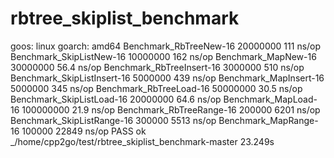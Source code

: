 # rbtree_skiplist_benchmark

goos: linux
goarch: amd64
Benchmark_RbTreeNew-16          20000000               111 ns/op
Benchmark_SkipListNew-16        10000000               162 ns/op
Benchmark_MapNew-16             30000000                56.4 ns/op
Benchmark_RbTreeInsert-16        3000000               510 ns/op
Benchmark_SkipListInsert-16      5000000               439 ns/op
Benchmark_MapInsert-16           5000000               345 ns/op
Benchmark_RbTreeLoad-16         50000000                30.5 ns/op
Benchmark_SkipListLoad-16       20000000                64.6 ns/op
Benchmark_MapLoad-16            100000000               21.9 ns/op
Benchmark_RbTreeRange-16          200000              6201 ns/op
Benchmark_SkipListRange-16        300000              5513 ns/op
Benchmark_MapRange-16             100000             22849 ns/op
PASS
ok      _/home/cpp2go/test/rbtree_skiplist_benchmark-master       23.249s
